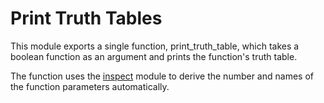 # Print Truth Tables

This module exports a single function, print_truth_table,
which takes a boolean function as an argument and prints
the function's truth table.

The function uses the
[inspect](https://docs.python.org/3/library/inspect.html)
module to derive the number and names of the function parameters
automatically.
